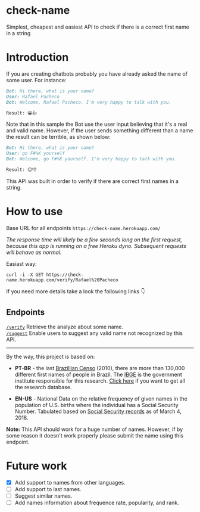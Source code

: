 # check-name
Simplest, cheapest and easiest API to check if there is a correct first name in a string

# Introduction

If you are creating chatbots probably you have already asked the name of some user. For instance:

```md
Bot: Hi there, what is your name?  
User: Rafael Pacheco  
Bot: Welcome, Rafael Pacheco. I'm very happy to talk with you.  

Result: 😀👍
```

Note that in this sample the Bot use the user input believing that it's a real and valid name.
However, if the user sends something different than a name the result can be terrible, as shown below:

```md
Bot: Hi there, what is your name?  
User: go F#%K yourself  
Bot: Welcome, go F#%K yourself. I'm very happy to talk with you.  

Result: 😔👎
```

This API was built in order to verify if there are correct first names in a string.

# How to use

Base URL for all endpoints
`https://check-name.herokuapp.com/`

*The response time will likely be a few seconds long on the first request, because this app is running on a free Heroku dyno. Subsequent requests will behave as normal.*

Easiast way:

`curl -i -X GET https://check-name.herokuapp.com/verify/Rafael%20Pacheco`

If you need more details take a look the following links 👇

## Endpoints

[`/verify`](docs/verify.md)
Retrieve the analyze about some name.  
[`/suggest`](docs/suggest.md)
Enable users to suggest any valid name not recognized by this API.

---

By the way, this project is based on:

* **PT-BR** - the last [Brazillian Censo](https://censo2010.ibge.gov.br/) (2010), there are more than 130,000 different first names of people in Brazil. 
The [IBGE](https://www.ibge.gov.br/) is the government institute responsible for this research. [Click here](https://censo2010.ibge.gov.br/nomes) if you want to get all the research database.

* **EN-US** - National Data on the relative frequency of given names in the population of U.S. births where the individual has a Social Security Number. Tabulated based on [Social Security records](https://catalog.data.gov/dataset/baby-names-from-social-security-card-applications-national-level-data) as of March 4, 2018.

**Note:** This API should work for a huge number of names. However, if by some reason it doesn't work properly please submit the name using this endpoint.

# Future work

- [x] Add support to names from other languages.
- [ ] Add support to last names.
- [ ] Suggest similar names.
- [ ] Add names information about frequence rate, popularity, and rank.
